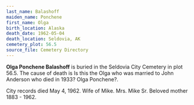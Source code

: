 ```yaml
---
last_name: Balashoff
maiden_name: Ponchene
first_name: Olga
birth_location: Alaska
death_date: 1962-05-04
death_location: Seldovia, AK
cemetery_plot: 56.5
source_file: Cemetery Directory
---
```

**Olga Ponchene  Balashoff** is buried in the Seldovia City Cemetery in plot 56.5.  The cause of death is Is this the Olga who was married to John Anderson who died in 1933? Olga Ponchene?.

City records died May 4, 1962. Wife of Mike.
Mrs. Mike Sr.
Beloved mother 1883 - 1962.
